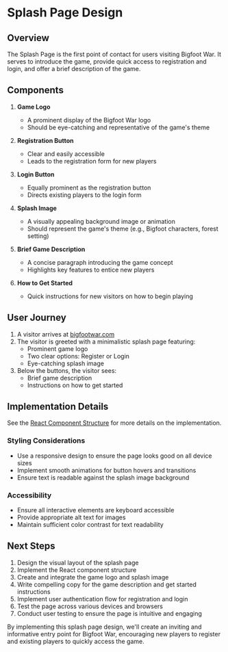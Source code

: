 # Splash Page Design

## Overview
The Splash Page is the first point of contact for users visiting Bigfoot War. It serves to introduce the game, provide quick access to registration and login, and offer a brief description of the game.

## Components

1. **Game Logo**
   - A prominent display of the Bigfoot War logo
   - Should be eye-catching and representative of the game's theme

2. **Registration Button**
   - Clear and easily accessible
   - Leads to the registration form for new players

3. **Login Button**
   - Equally prominent as the registration button
   - Directs existing players to the login form

4. **Splash Image**
   - A visually appealing background image or animation
   - Should represent the game's theme (e.g., Bigfoot characters, forest setting)

5. **Brief Game Description**
   - A concise paragraph introducing the game concept
   - Highlights key features to entice new players

6. **How to Get Started**
   - Quick instructions for new visitors on how to begin playing

## User Journey

1. A visitor arrives at [bigfootwar.com](https://bigfootwar.com)
2. The visitor is greeted with a minimalistic splash page featuring:
   - Prominent game logo
   - Two clear options: Register or Login
   - Eye-catching splash image
3. Below the buttons, the visitor sees:
   - Brief game description
   - Instructions on how to get started

## Implementation Details
See the [React Component Structure](./react-component-structure.md) for more details on the implementation.

### Styling Considerations
- Use a responsive design to ensure the page looks good on all device sizes
- Implement smooth animations for button hovers and transitions
- Ensure text is readable against the splash image background

### Accessibility
- Ensure all interactive elements are keyboard accessible
- Provide appropriate alt text for images
- Maintain sufficient color contrast for text readability

## Next Steps

1. Design the visual layout of the splash page
2. Implement the React component structure
3. Create and integrate the game logo and splash image
4. Write compelling copy for the game description and get started instructions
5. Implement user authentication flow for registration and login
6. Test the page across various devices and browsers
7. Conduct user testing to ensure the page is intuitive and engaging

By implementing this splash page design, we'll create an inviting and informative entry point for Bigfoot War, encouraging new players to register and existing players to quickly access the game.
